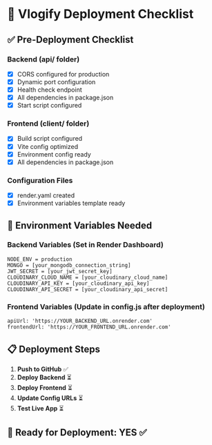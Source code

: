 # 🚀 Vlogify Deployment Checklist

## ✅ Pre-Deployment Checklist

### Backend (api/ folder)
- [x] CORS configured for production
- [x] Dynamic port configuration
- [x] Health check endpoint
- [x] All dependencies in package.json
- [x] Start script configured

### Frontend (client/ folder)
- [x] Build script configured
- [x] Vite config optimized
- [x] Environment config ready
- [x] All dependencies in package.json

### Configuration Files
- [x] render.yaml created
- [x] Environment variables template ready

## 🔧 Environment Variables Needed

### Backend Variables (Set in Render Dashboard)
```
NODE_ENV = production
MONGO = [your_mongodb_connection_string]
JWT_SECRET = [your_jwt_secret_key]
CLOUDINARY_CLOUD_NAME = [your_cloudinary_cloud_name]
CLOUDINARY_API_KEY = [your_cloudinary_api_key]
CLOUDINARY_API_SECRET = [your_cloudinary_api_secret]
```

### Frontend Variables (Update in config.js after deployment)
```
apiUrl: 'https://YOUR_BACKEND_URL.onrender.com'
frontendUrl: 'https://YOUR_FRONTEND_URL.onrender.com'
```

## 📋 Deployment Steps

1. **Push to GitHub** ✅
2. **Deploy Backend** ⏳
3. **Deploy Frontend** ⏳
4. **Update Config URLs** ⏳
5. **Test Live App** ⏳

## 🎯 Ready for Deployment: YES ✅
